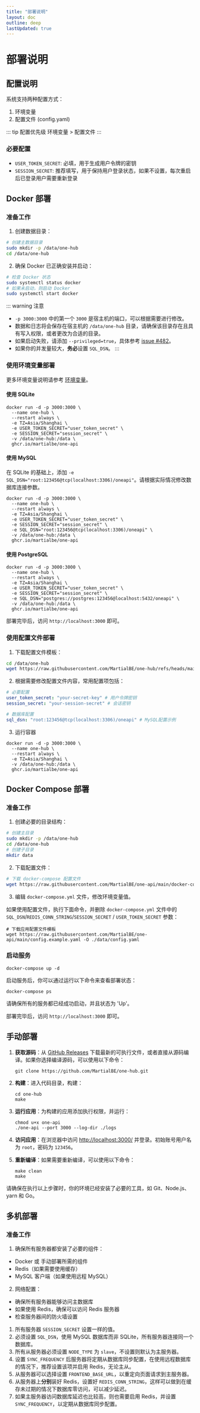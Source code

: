 ```yaml
---
title: "部署说明"
layout: doc
outline: deep
lastUpdated: true
---
```


# 部署说明

## 配置说明

系统支持两种配置方式：

1. 环境变量
2. 配置文件 (config.yaml)

::: tip 配置优先级
环境变量 > 配置文件
:::

### 必要配置

- `USER_TOKEN_SECRET`: 必填，用于生成用户令牌的密钥
- `SESSION_SECRET`: 推荐填写，用于保持用户登录状态，如果不设置，每次重启后已登录用户需要重新登录

## Docker 部署

### 准备工作

1. 创建数据目录：

```bash
# 创建主数据目录
sudo mkdir -p /data/one-hub
cd /data/one-hub
```

2. 确保 Docker 已正确安装并启动：

```bash
# 检查 Docker 状态
sudo systemctl status docker
# 如果未启动，则启动 Docker
sudo systemctl start docker
```

::: warning 注意

- `-p 3000:3000` 中的第一个 `3000` 是宿主机的端口，可以根据需要进行修改。
- 数据和日志将会保存在宿主机的 `/data/one-hub` 目录，请确保该目录存在且具有写入权限，或者更改为合适的目录。
- 如果启动失败，请添加 `--privileged=true`，具体参考 [issue #482](https://github.com/songquanpeng/one-api/issues/482)。
- 如果你的并发量较大，**务必**设置 `SQL_DSN`。
  :::

### 使用环境变量部署

更多环境变量说明请参考 [环境变量](./env.md)。

#### 使用 SQLite

```shell
docker run -d -p 3000:3000 \
  --name one-hub \
  --restart always \
  -e TZ=Asia/Shanghai \
  -e USER_TOKEN_SECRET="user_token_secret" \
  -e SESSION_SECRET="session_secret" \
  -v /data/one-hub:/data \
  ghcr.io/martialbe/one-api
```

#### 使用 MySQL

在 SQLite 的基础上，添加 `-e SQL_DSN="root:123456@tcp(localhost:3306)/oneapi"`。请根据实际情况修改数据库连接参数。

```shell
docker run -d -p 3000:3000 \
  --name one-hub \
  --restart always \
  -e TZ=Asia/Shanghai \
  -e USER_TOKEN_SECRET="user_token_secret" \
  -e SESSION_SECRET="session_secret" \
  -e SQL_DSN="root:123456@tcp(localhost:3306)/oneapi" \
  -v /data/one-hub:/data \
  ghcr.io/martialbe/one-api

```

#### 使用 PostgreSQL

```shell
docker run -d -p 3000:3000 \
  --name one-hub \
  --restart always \
  -e TZ=Asia/Shanghai \
  -e USER_TOKEN_SECRET="user_token_secret" \
  -e SESSION_SECRET="session_secret" \
  -e SQL_DSN="postgres://postgres:123456@localhost:5432/oneapi" \
  -v /data/one-hub:/data \
  ghcr.io/martialbe/one-api
```

部署完毕后，访问 `http://localhost:3000` 即可。

### 使用配置文件部署

1. 下载配置文件模板：

```bash
cd /data/one-hub
wget https://raw.githubusercontent.com/MartialBE/one-hub/refs/heads/main/config.example.yaml -O config.yaml
```

2. 根据需要修改配置文件内容，常用配置项包括：

```yaml
# 必要配置
user_token_secret: "your-secret-key" # 用户令牌密钥
session_secret: "your-session-secret" # 会话密钥

# 数据库配置
sql_dsn: "root:123456@tcp(localhost:3306)/oneapi" # MySQL配置示例
```

3. 运行容器

```shell
docker run -d -p 3000:3000 \
  --name one-hub \
  --restart always \
  -e TZ=Asia/Shanghai \
  -v /data/one-hub:/data \
  ghcr.io/martialbe/one-api
```

## Docker Compose 部署

### 准备工作

1. 创建必要的目录结构：

```bash
# 创建主目录
sudo mkdir -p /data/one-hub
cd /data/one-hub
# 创建子目录
mkdir data
```

2. 下载配置文件：

```bash
# 下载 docker-compose 配置文件
wget https://raw.githubusercontent.com/MartialBE/one-api/main/docker-compose.yml


```

3. 编辑 `docker-compose.yml` 文件，修改环境变量值。

如果使用配置文件，执行下面命令，并删除 `docker-compose.yml` 文件中的 `SQL_DSN`/`REDIS_CONN_STRING`/`SESSION_SECRET` / `USER_TOKEN_SECRET` 参数：

```shell
# 下载应用配置文件模板
wget https://raw.githubusercontent.com/MartialBE/one-api/main/config.example.yaml -O ./data/config.yaml
```

### 启动服务

```shell
docker-compose up -d
```

启动服务后，你可以通过运行以下命令来查看部署状态：

```shell
docker-compose ps
```

请确保所有的服务都已经成功启动，并且状态为 'Up'。

部署完毕后，访问 `http://localhost:3000` 即可。

## 手动部署

1. **获取源码**：从 [GitHub Releases](https://github.com/MartialBE/one-hub/releases/latest) 下载最新的可执行文件，或者直接从源码编译。如果你选择编译源码，可以使用以下命令：

   ```shell
   git clone https://github.com/MartialBE/one-hub.git
   ```

2. **构建**：进入代码目录，构建：

   ```shell
   cd one-hub
   make
   ```

3. **运行应用**：为构建的应用添加执行权限，并运行：

   ```shell
   chmod u+x one-api
   ./one-api --port 3000 --log-dir ./logs
   ```

4. **访问应用**：在浏览器中访问 [http://localhost:3000/](http://localhost:3000/) 并登录。初始账号用户名为 `root`，密码为 `123456`。

5. **重新编译**：如果需要重新编译，可以使用以下命令：

   ```shell
   make clean
   make
   ```

请确保在执行以上步骤时，你的环境已经安装了必要的工具，如 Git、Node.js、yarn 和 Go。

## 多机部署

### 准备工作

1. 确保所有服务器都安装了必要的组件：

- Docker 或 手动部署所需的组件
- Redis（如果需要使用缓存）
- MySQL 客户端（如果使用远程 MySQL）

2. 网络配置：

- 确保所有服务器能够访问主数据库
- 如果使用 Redis，确保可以访问 Redis 服务器
- 检查服务器间的防火墙设置

1. 所有服务器 `SESSION_SECRET` 设置一样的值。
2. 必须设置 `SQL_DSN`，使用 MySQL 数据库而非 SQLite，所有服务器连接同一个数据库。
3. 所有从服务器必须设置 `NODE_TYPE` 为 `slave`，不设置则默认为主服务器。
4. 设置 `SYNC_FREQUENCY` 后服务器将定期从数据库同步配置，在使用远程数据库的情况下，推荐设置该项并启用 Redis，无论主从。
5. 从服务器可以选择设置 `FRONTEND_BASE_URL`，以重定向页面请求到主服务器。
6. 从服务器上**分别**装好 Redis，设置好 `REDIS_CONN_STRING`，这样可以做到在缓存未过期的情况下数据库零访问，可以减少延迟。
7. 如果主服务器访问数据库延迟也比较高，则也需要启用 Redis，并设置 `SYNC_FREQUENCY`，以定期从数据库同步配置。
